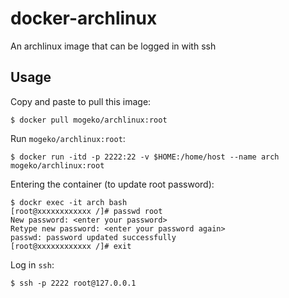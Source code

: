 # docker-archlinux
An archlinux image that can be logged in with ssh

## Usage
Copy and paste to pull this image:

```
$ docker pull mogeko/archlinux:root
```

Run `mogeko/archlinux:root`:

```
$ docker run -itd -p 2222:22 -v $HOME:/home/host --name arch mogeko/archlinux:root
```

Entering the container (to update root password):

```
$ dockr exec -it arch bash
[root@xxxxxxxxxxxx /]# passwd root
New password: <enter your password>
Retype new password: <enter your password again>
passwd: password updated successfully
[root@xxxxxxxxxxxx /]# exit
```

Log in `ssh`:

```
$ ssh -p 2222 root@127.0.0.1
```

